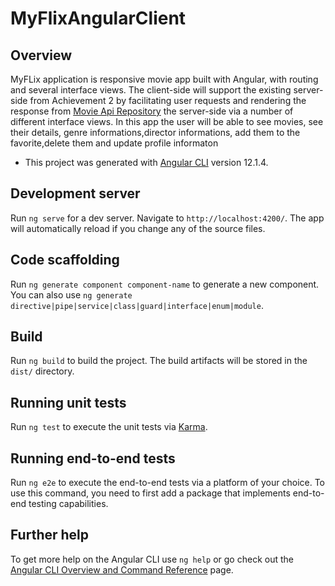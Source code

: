 # MyFlixAngularClient

## Overview
MyFLix application is responsive movie app built with Angular, with routing and several interface views. The client-side will support the existing
server-side from Achievement 2 by facilitating user requests and rendering the response from [Movie Api Repository](https://github.com/Begli0102/movie_api) the server-side via a number of different interface views. In this app the user will be able to see movies, see their details, genre informations,director informations, add them to the favorite,delete them and update profile informaton

- This project was generated with [Angular CLI](https://github.com/angular/angular-cli) version 12.1.4.

## Development server

Run `ng serve` for a dev server. Navigate to `http://localhost:4200/`. The app will automatically reload if you change any of the source files.

## Code scaffolding

Run `ng generate component component-name` to generate a new component. You can also use `ng generate directive|pipe|service|class|guard|interface|enum|module`.

## Build

Run `ng build` to build the project. The build artifacts will be stored in the `dist/` directory.

## Running unit tests

Run `ng test` to execute the unit tests via [Karma](https://karma-runner.github.io).

## Running end-to-end tests

Run `ng e2e` to execute the end-to-end tests via a platform of your choice. To use this command, you need to first add a package that implements end-to-end testing capabilities.

## Further help

To get more help on the Angular CLI use `ng help` or go check out the [Angular CLI Overview and Command Reference](https://angular.io/cli) page.

